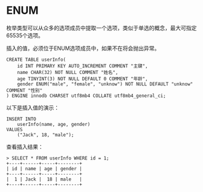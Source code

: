 # ENUM

枚举类型可以从众多的选项成员中提取一个选项，类似于单选的概念，最大可指定65535个选项。

插入的值，必须位于ENUM选项成员中，如果不在将会抛出异常。

```
CREATE TABLE userInfo(
    id INT PRIMARY KEY AUTO_INCREMENT COMMENT "主键",
    name CHAR(32) NOT NULL COMMENT "姓名",
    age TINYINT(3) NOT NULL DEFAULT 0 COMMENT "年龄",
    gender ENUM("male", "female", "unknow") NOT NULL DEFAULT "unknow" COMMENT "性别"
) ENGINE innodb CHARSET utf8mb4 COLLATE utf8mb4_general_ci;
```

以下是插入值的演示：

```
INSERT INTO
    userInfo(name, age, gender)
VALUES
    ("Jack", 18, "male");
```

查看插入结果：

```
> SELECT * FROM userInfo WHERE id = 1;
+----+------+-----+--------+
| id | name | age | gender |
+----+------+-----+--------+
|  1 | Jack |  18 | male   |
+----+------+-----+--------+
```



